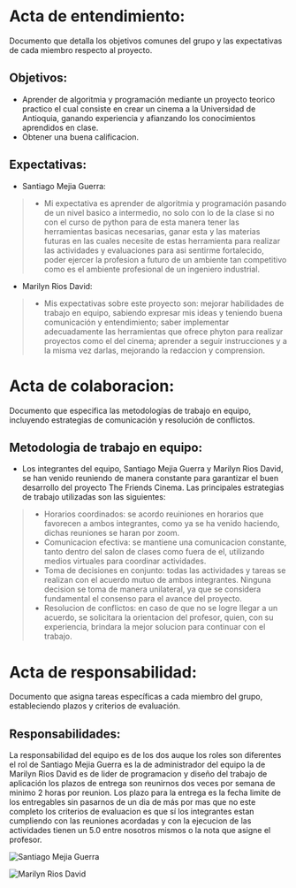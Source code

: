 # Acta de entendimiento:
Documento que detalla los objetivos comunes del grupo y las expectativas de cada miembro respecto al proyecto.

## Objetivos:
* Aprender de algoritmia y programación mediante un proyecto teorico practico el cual consiste en crear un cinema a la Universidad de Antioquia, ganando experiencia y afianzando los conocimientos aprendidos en clase.
* Obtener una buena calificacion.

## Expectativas:
* Santiago Mejia Guerra:
>* Mi expectativa  es aprender de algoritmia y programación pasando de un nivel basico a intermedio, no solo con lo de la clase si no con el curso de python para de esta manera tener las herramientas basicas necesarias,  ganar esta y las materias futuras en las cuales necesite de estas herramienta para realizar las actividades y evaluaciones para asi sentirme fortalecido, poder  ejercer la profesion a futuro de un ambiente tan competitivo como es el ambiente profesional de un ingeniero industrial.
* Marilyn Rios David:
>* Mis expectativas sobre este proyecto son: mejorar habilidades de trabajo en equipo, sabiendo expresar mis ideas y teniendo buena comunicación y entendimiento; saber implementar adecuadamente las herramientas que ofrece phyton para realizar proyectos como el del cinema; aprender a seguir instrucciones y a la misma vez darlas, mejorando la redaccion y comprension.

# Acta de colaboracion:
Documento que especifica las metodologías de trabajo en equipo, incluyendo estrategias de comunicación y resolución de conflictos.

## Metodologia de trabajo en equipo:
* Los integrantes del equipo, Santiago Mejia Guerra y Marilyn Rios David, se han venido reuniendo de manera constante para garantizar el buen desarrollo del proyecto The Friends Cinema. Las principales estrategias de trabajo utilizadas son las siguientes:
>* Horarios coordinados: se acordo reuiniones en horarios que favorecen a ambos integrantes, como ya se ha venido haciendo, dichas reuniones se haran por zoom.
>* Comunicacion efectiva: se mantiene una comunicacion constante, tanto dentro del salon de clases como fuera de el, utilizando medios virtuales para coordinar actividades.
>* Toma de decisiones en conjunto: todas las actividades y tareas se realizan con el acuerdo mutuo de ambos integrantes. Ninguna decision se toma de manera unilateral, ya que se considera fundamental el consenso para el avance del proyecto.
>* Resolucion de conflictos: en caso de que no se logre llegar a un acuerdo, se solicitara la orientacion del profesor, quien, con su experiencia, brindara la mejor solucion para continuar con el trabajo.

# Acta de responsabilidad: 
Documento que asigna tareas específicas a cada miembro del grupo, estableciendo plazos y criterios de evaluación.

## Responsabilidades:
La responsabilidad del equipo es de los dos auque los roles son diferentes el rol de Santiago Mejia Guerra es la de administrador del equipo la de Marilyn Rios David es de lider de programacion y diseño del trabajo de aplicación los plazos de entrega son reunirnos dos veces por semana de minimo 2 horas por reunion. Los plazo para la entrega es la fecha limite de los entregables sin pasarnos de un dia de más por mas que no este completo los criterios de evaluacion es que sí los integrantes estan cumpliendo con las reuniones acordadas y con la ejecucion de las actividades tienen un 5.0 entre nosotros mismos o la nota que asigne el profesor.


![Santiago Mejia Guerra](https://github.com/user-attachments/assets/7918c020-67b1-43f3-bee0-542fd4513240)

![Marilyn Rios David](https://github.com/user-attachments/assets/031094ca-423b-4c8d-b72b-7a0281fd8477)


